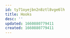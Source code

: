 ```yaml
---
id: ty71oyejbn2n8ztl8vge6lh
title: Hooks
desc: ''
updated: 1660880779411
created: 1660880779411
---
```

